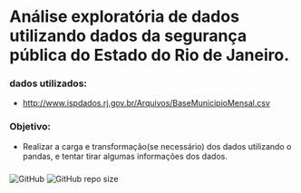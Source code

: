 # Análise exploratória de dados utilizando dados da segurança pública do Estado do Rio de Janeiro.

### dados utilizados:
* http://www.ispdados.rj.gov.br/Arquivos/BaseMunicipioMensal.csv

### Objetivo:
* Realizar a carga e transformação(se necessário) dos dados utilizando o pandas, e tentar tirar algumas informações dos dados.

### 

![GitHub](https://img.shields.io/github/license/Prog-LucasAlves/Analise_Exploratoria_Dados/tree/main/AED_01_Seguraca_Publica)
![GitHub repo size](https://img.shields.io/github/repo-size/Prog-LucasAlves/Analise_Exploratoria_Dados/tree/main/AED_01_Seguraca_Publica)